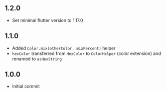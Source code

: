 ## 1.2.0

* Set minimal flutter version to 1.17.0

## 1.1.0

* Added `Color.mix(otherColor, mixPercent)` helper
* `hexColor` transferred from `HexColor` to `ColorHelper` (color extension) and renamed to `asHexString`

## 1.0.0

* Initial commit
